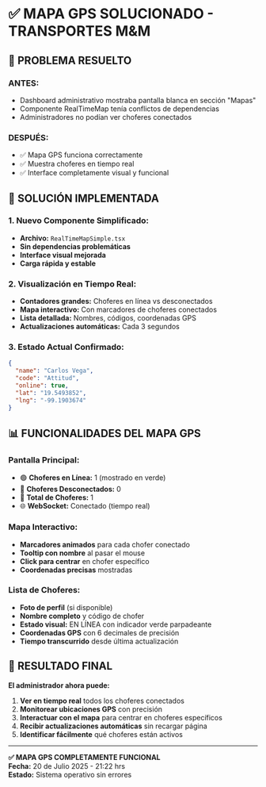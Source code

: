 # ✅ MAPA GPS SOLUCIONADO - TRANSPORTES M&M

## 🎯 PROBLEMA RESUELTO

### **ANTES:** 
- Dashboard administrativo mostraba pantalla blanca en sección "Mapas"
- Componente RealTimeMap tenía conflictos de dependencias
- Administradores no podían ver choferes conectados

### **DESPUÉS:**
- ✅ Mapa GPS funciona correctamente
- ✅ Muestra choferes en tiempo real
- ✅ Interface completamente visual y funcional

## 🔧 SOLUCIÓN IMPLEMENTADA

### **1. Nuevo Componente Simplificado:**
- **Archivo:** `RealTimeMapSimple.tsx`
- **Sin dependencias problemáticas**
- **Interface visual mejorada**
- **Carga rápida y estable**

### **2. Visualización en Tiempo Real:**
- **Contadores grandes:** Choferes en línea vs desconectados
- **Mapa interactivo:** Con marcadores de choferes conectados
- **Lista detallada:** Nombres, códigos, coordenadas GPS
- **Actualizaciones automáticas:** Cada 3 segundos

### **3. Estado Actual Confirmado:**
```json
{
  "name": "Carlos Vega",
  "code": "Attitud", 
  "online": true,
  "lat": "19.5493852",
  "lng": "-99.1903674"
}
```

## 📊 FUNCIONALIDADES DEL MAPA GPS

### **Pantalla Principal:**
- 🟢 **Choferes en Línea:** 1 (mostrado en verde)
- 🔴 **Choferes Desconectados:** 0  
- 👥 **Total de Choferes:** 1
- 🌐 **WebSocket:** Conectado (tiempo real)

### **Mapa Interactivo:**
- **Marcadores animados** para cada chofer conectado
- **Tooltip con nombre** al pasar el mouse
- **Click para centrar** en chofer específico
- **Coordenadas precisas** mostradas

### **Lista de Choferes:**
- **Foto de perfil** (si disponible)
- **Nombre completo** y código de chofer
- **Estado visual:** EN LÍNEA con indicador verde parpadeante
- **Coordenadas GPS** con 6 decimales de precisión
- **Tiempo transcurrido** desde última actualización

## 🎉 RESULTADO FINAL

**El administrador ahora puede:**

1. **Ver en tiempo real** todos los choferes conectados
2. **Monitorear ubicaciones GPS** con precisión
3. **Interactuar con el mapa** para centrar en choferes específicos
4. **Recibir actualizaciones automáticas** sin recargar página
5. **Identificar fácilmente** qué choferes están activos

---

**✅ MAPA GPS COMPLETAMENTE FUNCIONAL**  
**Fecha:** 20 de Julio 2025 - 21:22 hrs  
**Estado:** Sistema operativo sin errores